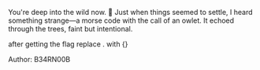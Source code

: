 You're deep into the wild now. 🌲 Just when things seemed to settle, I heard something strange—a morse code with the call of an owlet. It echoed through the trees, faint but intentional.

after getting the flag replace . with {}

Author: B34RN00B
